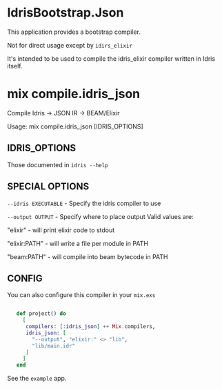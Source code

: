 # IdrisBootstrap.Json

This application provides a bootstrap compiler.

Not for direct usage except by `idirs_elixir`

It's intended to be used to compile the
idris_elixir compiler written in Idris itself.

# mix compile.idris_json

Compile Idris -> JSON IR -> BEAM/Elixir

Usage: mix compile.idris_json [IDRIS_OPTIONS]

## IDRIS_OPTIONS

   Those documented in `idris --help`

## SPECIAL OPTIONS

`--idris EXECUTABLE` - Specify the idris compiler to use

`--output OUTPUT` - Specify where to place output
  Valid values are:

"elixir" - will print elixir code to stdout

"elixir:PATH" - will write a file per module in PATH

"beam:PATH" - will compile into beam bytecode in PATH



## CONFIG

You can also configure this compiler in your `mix.exs`

```elixir

   def project() do
     [
      compilers: [:idris_json] ++ Mix.compilers,
      idris_json: [
        "--output", "elixir:" <> "lib",
        "lib/main.idr"
      ]
     ]
   end

```

See the `example` app.


